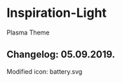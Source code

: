 # Inspiration-Light
Plasma Theme

Changelog: 05.09.2019.
----------------------

Modified icon: battery.svg
